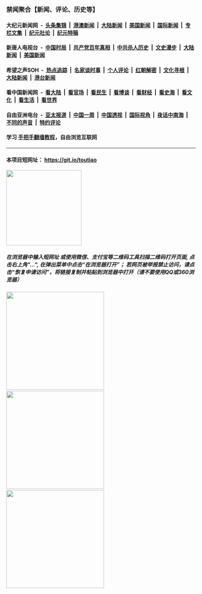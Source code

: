### 禁闻聚合【新闻、评论、历史等】

#### 大纪元新闻网 &nbsp;-&nbsp; [头条集锦](indexes/E头条集锦.md?t=02070222) &nbsp;|&nbsp; [港澳新闻](indexes/E港澳新闻.md?t=02070222)  &nbsp;|&nbsp; [大陆新闻](indexes/E大陆新闻.md?t=02070222) &nbsp;|&nbsp; [美国新闻](indexes/E美国新闻.md?t=02070222) &nbsp;|&nbsp; [国际新闻](indexes/E国际新闻.md?t=02070222) &nbsp;|&nbsp; [专栏文集](indexes/E专栏文集.md?t=02070222) &nbsp;|&nbsp; [纪元社论](indexes/E纪元社论.md?t=02070222) &nbsp;|&nbsp; [纪元特稿](indexes/E纪元特稿.md?t=02070222) 

#### 新唐人电视台 &nbsp;-&nbsp; [中国时局](indexes/N中国时局.md?t=02070222) &nbsp;|&nbsp; [共产党百年真相](indexes/N共产党百年真相.md?t=02070222) &nbsp;|&nbsp; [中共杀人历史](indexes/N中共杀人历史.md?t=02070222) &nbsp;|&nbsp; [文史漫步](indexes/N文史漫步.md?t=02070222) &nbsp;|&nbsp; [大陆新闻](indexes/N大陆新闻.md?t=02070222) &nbsp;|&nbsp; [美国新闻](indexes/N美国新闻.md?t=02070222)

#### 希望之声SOH &nbsp;-&nbsp; [热点追踪](indexes/H热点追踪.md?t=02070222) &nbsp;|&nbsp; [名家谈时事](indexes/H名家谈时事.md?t=02070222) &nbsp;|&nbsp; [个人评论](indexes/H个人评论.md?t=02070222)  &nbsp;|&nbsp; [红朝解密](indexes/H红朝解密.md?t=02070222) &nbsp;|&nbsp; [文化寻根](indexes/H文化寻根.md?t=02070222) &nbsp;|&nbsp; [大陆新闻](indexes/H大陆新闻.md?t=02070222) &nbsp;|&nbsp; [港台新闻](indexes/H港台新闻.md?t=02070222)

#### 看中国新闻网 &nbsp;-&nbsp; [看大陆](indexes/S看大陆.md?t=02070222) &nbsp;|&nbsp; [看官场](indexes/S看官场.md?t=02070222) &nbsp;|&nbsp; [看民生](indexes/S看民生.md?t=02070222)  &nbsp;|&nbsp; [看博谈](indexes/S看博谈.md?t=02070222) &nbsp;|&nbsp; [看财经](indexes/S看财经.md?t=02070222) &nbsp;|&nbsp; [看史海](indexes/S看史海.md?t=02070222) &nbsp;|&nbsp; [看文化](indexes/S看文化.md?t=02070222) &nbsp;|&nbsp; [看生活](indexes/S看生活.md?t=02070222) &nbsp;|&nbsp; [看世界](indexes/S看世界.md?t=02070222)

#### 自由亚洲电台 &nbsp;-&nbsp; [亚太报道](indexes/R亚太报道.md?t=02070222) &nbsp;|&nbsp; [中国一周](indexes/R中国一周.md?t=02070222) &nbsp;|&nbsp; [中国透视](indexes/R中国透视.md?t=02070222)  &nbsp;|&nbsp; [国际视角](indexes/R国际视角.md?t=02070222) &nbsp;|&nbsp; [夜话中南海](indexes/R夜话中南海.md?t=02070222) &nbsp;|&nbsp; [不同的声音](indexes/R不同的声音.md?t=02070222) &nbsp;|&nbsp; [特约评论](indexes/R特约评论.md?t=02070222)

#### 学习 [手把手翻墙教程](https://github.com/gfw-breaker/guides/wiki)，自由浏览互联网

----

#### 本项目短网址： https://git.io/toutiao
<img src="https://raw.githubusercontent.com/gfw-breaker/banned-news/master/scripts/img/qr.png" width="200px"/>  

##### 在浏览器中输入短网址 或使用微信、支付宝等二维码工具扫描二维码打开页面, 点击右上角"...", 在弹出菜单中点击“在浏览器打开”； 若网页被举报禁止访问，请点击“恢复申请访问”，将链接复制并粘贴到浏览器中打开（请不要使用QQ或360浏览器）

<img src="https://raw.githubusercontent.com/gfw-breaker/banned-news/master/scripts/img/1.png" width="260px"/> &nbsp; <img src="https://raw.githubusercontent.com/gfw-breaker/banned-news/master/scripts/img/2.png" width="260px"/> &nbsp; <img src="https://raw.githubusercontent.com/gfw-breaker/banned-news/master/scripts/img/3.png" width="260px"/>
